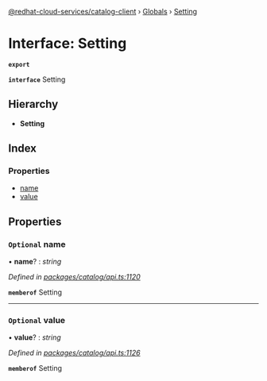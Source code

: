[@redhat-cloud-services/catalog-client](../README.md) › [Globals](../globals.md) › [Setting](setting.md)

# Interface: Setting

**`export`** 

**`interface`** Setting

## Hierarchy

* **Setting**

## Index

### Properties

* [name](setting.md#optional-name)
* [value](setting.md#optional-value)

## Properties

### `Optional` name

• **name**? : *string*

*Defined in [packages/catalog/api.ts:1120](https://github.com/RedHatInsights/javascript-clients/blob/master/packages/catalog/api.ts#L1120)*

**`memberof`** Setting

___

### `Optional` value

• **value**? : *string*

*Defined in [packages/catalog/api.ts:1126](https://github.com/RedHatInsights/javascript-clients/blob/master/packages/catalog/api.ts#L1126)*

**`memberof`** Setting
